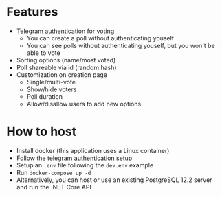 # Features
- Telegram authentication for voting
  - You can create a poll without authenticating youself
  - You can see polls without authenticating youself, but you won't be able to vote
- Sorting options (name/most voted)
- Poll shareable via id (random hash)
- Customization on creation page
  - Single/multi-vote
  - Show/hide voters
  - Poll duration
  - Allow/disallow users to add new options
  
# How to host
- Install docker (this application uses a Linux container)
- Follow the [telegram authentication setup](https://core.telegram.org/widgets/login)
- Setup an `.env` file following the `dev.env` example
- Run `docker-compose up -d`
- Alternatively, you can host or use an existing PostgreSQL 12.2 server and run the .NET Core API

